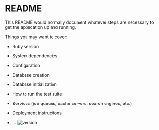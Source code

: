 # README

This README would normally document whatever steps are necessary to get the
application up and running.

Things you may want to cover:

* Ruby version

* System dependencies

* Configuration

* Database creation

* Database initialization

* How to run the test suite

* Services (job queues, cache servers, search engines, etc.)

* Deployment instructions

* ...
![version](https://github.com/Pratham-dispatchtrack/repo_Pratham-dispatchtrack/assets/172379480/daed5a77-9617-4b6d-ba14-52ac592679be)
